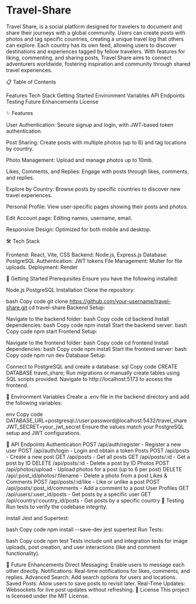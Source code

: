 # Travel-Share
 Travel Share, is a social platform designed for travelers to document and share their journeys with a global community. Users can create posts with photos and tag specific countries, creating a unique travel log that others can explore. Each country has its own feed, allowing users to discover destinations and experiences tagged by fellow travelers. With features for liking, commenting, and sharing posts, Travel Share aims to connect adventurers worldwide, fostering inspiration and community through shared travel experiences.

📋 Table of Contents

Features
Tech Stack
Getting Started
Environment Variables
API Endpoints
Testing
Future Enhancements
License

✨ Features

User Authentication: Secure signup and login, with JWT-based token authentication.

Post Sharing: Create posts with multiple photos (up to 6) and tag locations by country.

Photo Management: Upload and manage photos up to 10mb.

Likes, Comments, and Replies: Engage with posts through likes, comments, and replies.

Explore by Country: Browse posts by specific countries to discover new travel experiences.

Personal Profile: View user-specific pages showing their posts and photos.

Edit Account page: Editing names, username, email.

Responsive Design: Optimized for both mobile and desktop.

🛠 Tech Stack

Frontend: React, Vite, CSS
Backend: Node.js, Express.js
Database: PostgreSQL
Authentication: JWT tokens
File Management: Multer for file uploads.
Deployment: Render

🚀 Getting Started
Prerequisites
Ensure you have the following installed:

Node.js
PostgreSQL
Installation
Clone the repository:

bash
Copy code
git clone https://github.com/your-username/travel-share.git
cd travel-share
Backend Setup:

Navigate to the backend folder:
bash
Copy code
cd backend
Install dependencies:
bash
Copy code
npm install
Start the backend server:
bash
Copy code
npm start
Frontend Setup:

Navigate to the frontend folder:
bash
Copy code
cd frontend
Install dependencies:
bash
Copy code
npm install
Start the frontend server:
bash
Copy code
npm run dev
Database Setup:

Connect to PostgreSQL and create a database:
sql
Copy code
CREATE DATABASE travel_share;
Run migrations or manually create tables using SQL scripts provided.
Navigate to http://localhost:5173 to access the frontend.

🔐 Environment Variables
Create a .env file in the backend directory and add the following variables:

env
Copy code
DATABASE_URL=postgresql://user:password@localhost:5432/travel_share
JWT_SECRET=your_jwt_secret
Ensure the values match your PostgreSQL setup and JWT configurations.

🔗 API Endpoints
Authentication
POST /api/auth/register - Register a new user
POST /api/auth/login - Login and obtain a token
Posts
POST /api/posts - Create a new post
GET /api/posts - Get all posts
GET /api/posts/:id - Get a post by ID
DELETE /api/posts/:id - Delete a post by ID
Photos
POST /api/photos/upload - Upload photos for a post (up to 6 per post)
DELETE /api/:post_id/photos/:filename - Delete a photo from a post
Likes & Comments
POST /api/posts/:id/like - Like or unlike a post
POST /api/posts/:post_id/comments - Add a comment to a post
User Profiles
GET /api/users/:user_id/posts - Get posts by a specific user
GET /api/country/:country_id/posts - Get posts by a specific country
🧪 Testing
Run tests to verify the codebase integrity.

Install Jest and Supertest:

bash
Copy code
npm install --save-dev jest supertest
Run Tests:

bash
Copy code
npm test
Tests include unit and integration tests for image uploads, post creation, and user interactions (like and comment functionality).

🔮 Future Enhancements
Direct Messaging: Enable users to message each other directly.
Notifications: Real-time notifications for likes, comments, and replies.
Advanced Search: Add search options for users and locations.
Saved Posts: Allow users to save posts to revisit later.
Real-Time Updates: Websockets for live post updates without refreshing.
📄 License
This project is licensed under the MIT License.

